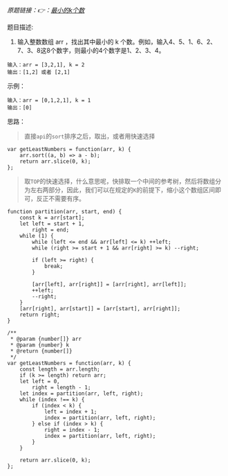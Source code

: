 *原题链接：👉：[最小的k个数](https://leetcode-cn.com/problems/zui-xiao-de-kge-shu-lcof/)*

题目描述:

1. 输入整数数组 arr ，找出其中最小的 k 个数。例如，输入4、5、1、6、2、7、3、8这8个数字，则最小的4个数字是1、2、3、4。

```
输入：arr = [3,2,1], k = 2
输出：[1,2] 或者 [2,1]
```

示例：
```
输入：arr = [0,1,2,1], k = 1
输出：[0]
```

思路：
> 直接`api`的`sort`排序之后，取出，或者用快速选择

```
var getLeastNumbers = function(arr, k) {
    arr.sort((a, b) => a - b);
    return arr.slice(0, k);
};
```


> 取`TOP`的快速选择，什么意思呢，快排取一个中间的参考树，然后将数组分为左右两部分，因此，我们可以在规定的`K`的前提下，缩小这个数组区间即可，反正不需要有序。

```
function partition(arr, start, end) {
    const k = arr[start];
    let left = start + 1,
        right = end;
    while (1) {
        while (left <= end && arr[left] <= k) ++left;
        while (right >= start + 1 && arr[right] >= k) --right;

        if (left >= right) {
            break;
        }

        [arr[left], arr[right]] = [arr[right], arr[left]];
        ++left;
        --right;
    }
    [arr[right], arr[start]] = [arr[start], arr[right]];
    return right;
}

/**
 * @param {number[]} arr
 * @param {number} k
 * @return {number[]}
 */
var getLeastNumbers = function(arr, k) {
    const length = arr.length;
    if (k >= length) return arr;
    let left = 0,
        right = length - 1;
    let index = partition(arr, left, right);
    while (index !== k) {
        if (index < k) {
            left = index + 1;
            index = partition(arr, left, right);
        } else if (index > k) {
            right = index - 1;
            index = partition(arr, left, right);
        }
    }

    return arr.slice(0, k);
};
```